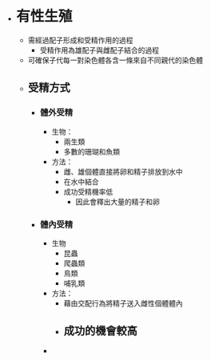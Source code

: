 - # 有性生殖
	- 需經過配子形成和受精作用的過程
		- 受精作用為雄配子與雌配子結合的過程
	- 可確保子代每一對染色體各含一條來自不同親代的染色體
	- ## 受精方式
		- ### 體外受精
			- 生物：
				- 兩生類
				- 多數的珊瑚和魚類
			- 方法：
				- 雌、雄個體直接將卵和精子排放到水中
				- 在水中結合
				- 成功受精機率低
					- 因此會釋出大量的精子和卵
		- ### 體內受精
			- 生物
				- 昆蟲
				- 爬蟲類
				- 鳥類
				- 哺乳類
			- 方法：
				- 藉由交配行為將精子送入雌性個體體內
				- 成功的機會較高
					-
			-